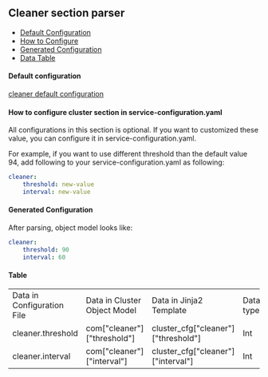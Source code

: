 ## Cleaner section parser

- [Default Configuration](#D_Config)
- [How to Configure](#HT_Config)
- [Generated Configuration](#G_Config)
- [Data Table](#T_config)

#### Default configuration <a name="D_Config"></a>

[cleaner default configuration](cleaner.yaml)

#### How to configure cluster section in service-configuration.yaml <a name="HT_Config"></a>

All configurations in this section is optional. If you want to customized these value, you can configure it in service-configuration.yaml.

For example, if you want to use different threshold than the default value 94, add following to your service-configuration.yaml as following:
```yaml
cleaner:
    threshold: new-value
    interval: new-value
```

#### Generated Configuration <a name="G_Config"></a>

After parsing, object model looks like:
```yaml
cleaner:
    threshold: 90
    interval: 60
```


#### Table <a name="T_Config"></a>

<table>
<tr>
    <td>Data in Configuration File</td>
    <td>Data in Cluster Object Model</td>
    <td>Data in Jinja2 Template</td>
    <td>Data type</td>
</tr>
<tr>
    <td>cleaner.threshold</td>
    <td>com["cleaner"]["threshold"]</td>
    <td>cluster_cfg["cleaner"]["threshold"]</td>
    <td>Int</td>
</tr>
<tr>
    <td>cleaner.interval</td>
    <td>com["cleaner"]["interval"]</td>
    <td>cluster_cfg["cleaner"]["interval"]</td>
    <td>Int</td>
</tr>
</table>
